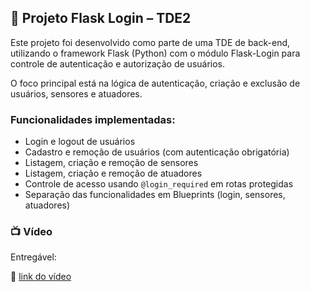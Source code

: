 ## 🔐 Projeto Flask Login – TDE2

Este projeto foi desenvolvido como parte de uma TDE de back-end, utilizando o framework Flask (Python) com o módulo Flask-Login para controle de autenticação e autorização de usuários.

O foco principal está na lógica de autenticação, criação e exclusão de usuários, sensores e atuadores.

### Funcionalidades implementadas:

- Login e logout de usuários
- Cadastro e remoção de usuários (com autenticação obrigatória)
- Listagem, criação e remoção de sensores
- Listagem, criação e remoção de atuadores
- Controle de acesso usando `@login_required` em rotas protegidas
- Separação das funcionalidades em Blueprints (login, sensores, atuadores)

### 📺 Vídeo 

Entregável:

🔗 [link do vídeo](https://youtu.be/MAUGGvuydv0)
